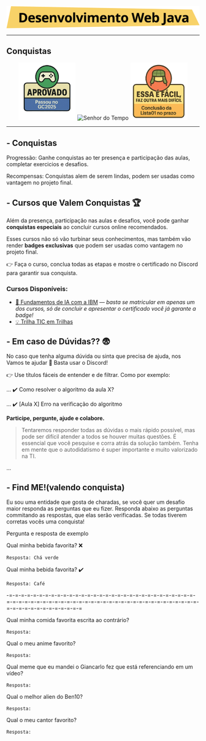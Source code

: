<!-- ![](https://github.com/SkiereszDiego/SkiereszDiego/blob/main/firstpixelart.gif) -->
<p align="center">
  <img src="assets/titulojava.png"/

</p>

---
## Conquistas
<p align="center">
  <img width="150" height="150" alt="Aprovado" src="assets/bdg1.png" />
  <img width="150" height="150" alt="Senhor do Tempo" src="assets/badg2-senhor_do_tempo.png" />
      <img width="150" height="150" alt="Senhor do Tempo" src="assets/bdg4-Essa_e_facil.png" />
</p>

---
## -  Conquistas
Progressão: Ganhe conquistas ao ter presença e participação das aulas, completar exercicios e desafios. 

Recompensas: Conquistas alem de serem lindas, podem ser usadas como vantagem no projeto final. 

## - Cursos que Valem Conquistas :trophy:

Além da presença, participação nas aulas e desafios, você pode ganhar **conquistas especiais** ao concluir cursos online recomendados.  

Esses cursos não só vão turbinar seus conhecimentos, mas também vão render **badges exclusivas** que podem ser usadas como vantagem no projeto final.  

:point_right: Faça o curso, conclua todas as etapas e mostre o certificado no Discord para garantir sua conquista.  

### Cursos Disponíveis:
- [🚀 Fundamentos de IA com a IBM](https://ibm.biz/Eldorado-CALDEIRA)  — *basta se matricular em apenas um dos cursos, só de concluir e apresentar o certificado você já garante a badge!* 
- [💡 Trilha TIC em Trilhas](https://ticemtrilhas.org.br/trail/e100cc0c-1941-4b58-91b6-8c37264057ec)  

## - Em caso de Dúvidas?? :fearful:

No caso que tenha alguma dúvida ou sinta que precisa de ajuda, nos Vamos te ajudar :punch: 
Basta usar o Discord!

:point_right: Use títulos fáceis de entender e de filtrar. Como por exemplo:

... :heavy_check_mark: Como resolver o algoritmo da aula X?

... :heavy_check_mark: [Aula X] Erro na verificação do algoritmo

**Participe, pergunte, ajude e colabore.**

> Tentaremos responder todas as dúvidas o mais rápido possível, mas pode ser difícil atender a todos se houver muitas questões. É essencial que você pesquise e corra atrás da solução também. Tenha em mente que o autodidatismo é super importante e muito valorizado na TI.

...

## - Find ME!(valendo conquista)
Eu sou uma entidade que gosta de charadas, se você quer um desafio maior responda as perguntas que eu fizer. Responda abaixo as perguntas commitando as respostas, que elas serão verificadas. Se todas tiverem corretas vocês uma conquista!

Pergunta e resposta de exemplo 

Qual minha bebida favorita? ❌
```
Resposta: Chá verde
```
Qual minha bebida favorita? :heavy_check_mark:

```
Resposta: Café
```
-=-=-=-=-=-=-=-=-=-=-=-=-=-=-=-=-=-=-=-=-=-=-=-=-=-=-=-=-=-=-=-=-=-=-=-=-=-=-=-=-=-=-=-=-=-=-=-=-=-=-=-=-=-=-=-=-=-=-=-=-=-=-=-=-=-=-=-=-=-=-=-=-=-=-=-=

Qual minha comida favorita escrita ao contrário?
```
Resposta:  
```
Qual o meu anime favorito?
```
Resposta: 
```
Qual meme que eu mandei o Giancarlo fez que está referenciando em um vídeo?
```
Resposta:
```
Qual o melhor alien do Ben10?
```
Resposta:
```
Qual o meu cantor favorito?
```
Resposta:
```
